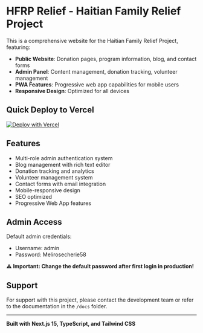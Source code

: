 # HFRP Relief - Haitian Family Relief Project

This is a comprehensive website for the Haitian Family Relief Project, featuring:

- **Public Website**: Donation pages, program information, blog, and contact forms
- **Admin Panel**: Content management, donation tracking, volunteer management
- **PWA Features**: Progressive web app capabilities for mobile users
- **Responsive Design**: Optimized for all devices

## Quick Deploy to Vercel

[![Deploy with Vercel](https://vercel.com/button)](https://vercel.com/new/clone?repository-url=https://github.com/danielweickdag/hfrp-relief)

## Features

- Multi-role admin authentication system
- Blog management with rich text editor
- Donation tracking and analytics
- Volunteer management system
- Contact forms with email integration
- Mobile-responsive design
- SEO optimized
- Progressive Web App features

## Admin Access

Default admin credentials:

- Username: admin
- Password: Melirosecherie58

**⚠️ Important: Change the default password after first login in production!**

## Support

For support with this project, please contact the development team or refer to the documentation in the `/docs` folder.

---

**Built with Next.js 15, TypeScript, and Tailwind CSS**
